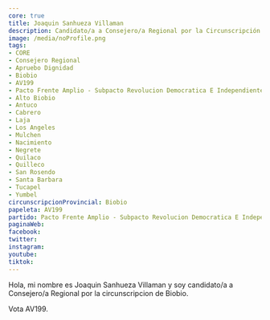 ```yaml
---
core: true
title: Joaquin Sanhueza Villaman
description: Candidato/a a Consejero/a Regional por la Circunscripción de Biobio
image: /media/noProfile.png
tags:
- CORE
- Consejero Regional
- Apruebo Dignidad
- Biobio
- AV199
- Pacto Frente Amplio - Subpacto Revolucion Democratica E Independientes - Independientes
- Alto Biobio
- Antuco
- Cabrero
- Laja
- Los Angeles
- Mulchen
- Nacimiento
- Negrete
- Quilaco
- Quilleco
- San Rosendo
- Santa Barbara
- Tucapel
- Yumbel
circunscripcionProvincial: Biobio
papeleta: AV199
partido: Pacto Frente Amplio - Subpacto Revolucion Democratica E Independientes - Independientes
paginaWeb:
facebook:
twitter:
instagram:
youtube:
tiktok:
---
```

Hola, mi nombre es Joaquin Sanhueza Villaman y soy candidato/a a Consejero/a Regional por la circunscripcion de Biobio.

Vota AV199.